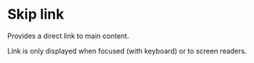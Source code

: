 # Skip link

Provides a direct link to main content.

Link is only displayed when focused (with keyboard) or to screen readers.

